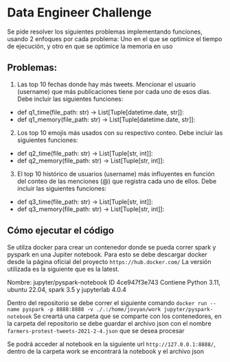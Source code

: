 # Data Engineer Challenge

Se pide resolver los siguientes problemas implementando funciones, usando 2 enfoques por cada problema: Uno en el que se optimice el tiempo de
ejecución, y otro en que se optimice la memoria en uso

## Problemas:
1. Las top 10 fechas donde hay más tweets. Mencionar el usuario (username) que más publicaciones tiene
por cada uno de esos días. Debe incluir las siguientes funciones:
  - def q1_time(file_path: str) -> List[Tuple[datetime.date, str]]:
  - def q1_memory(file_path: str) -> List[Tuple[datetime.date, str]]:

2. Los top 10 emojis más usados con su respectivo conteo. Debe incluir las siguientes funciones:
- def q2_time(file_path: str) -> List[Tuple[str, int]]:
- def q2_memory(file_path: str) -> List[Tuple[str, int]]:

3. El top 10 histórico de usuarios (username) más influyentes en función del conteo de las menciones (@)
que registra cada uno de ellos. Debe incluir las siguientes funciones:
  - def q3_time(file_path: str) -> List[Tuple[str, int]]:
  - def q3_memory(file_path: str) -> List[Tuple[str, int]]:

## Cómo ejecutar el código

Se utilza docker para crear un contenedor donde se pueda correr spark y pyspark en una Jupiter notebook. Para esto se debe descargar docker desde la página oficial del proyecto `https://hub.docker.com/`
La versión utilizada es la siguiente que es la latest.

Nombre: jupyter/pyspark-notebook ID 4ce947f3e743
Contiene Python 3.11, ubuntu 22.04, spark 3.5 y jupyterlab 4.0.4

Dentro del repositorio se debe correr el siguiente comando `docker run --name pyspark -p 8888:8888 -v ./.:/home/jovyan/work jupyter/pyspark-notebook`
Se creartá una carpeta que se comparte con los contenedores, en la carpeta del repositorio se debe guardar el archivo json con el nombre `farmers-protest-tweets-2021-2-4.json` que se desea procesar

Se podrá acceder al notebook en la siguiente url `http://127.0.0.1:8888/`, dentro de la carpeta work se encontrará la notebook y el archivo json
